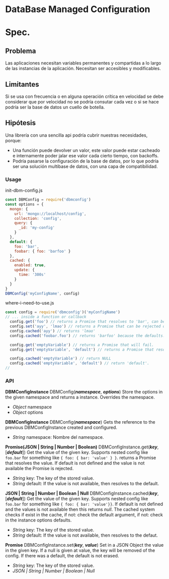 DataBase Managed Configuration
=============================
# Spec.
## Problema
Las aplicaciones necesitan variables permanentes y compartidas a lo largo de las
instancias de la aplicación.
Necesitan ser accesibles y modificables.

## Limitantes
Si se usa con frecuencia o en alguna operación crítica en velocidad se debe
considerar que por velocidad no se podría consutar cada vez o si se hace podría
ser la base de datos un cuello de botella.

## Hipótesis
Una librería con una sencilla api podría cubrir nuestras necesidades, porque:
- Una función puede devolver un valor, este valor puede estar cacheado e
internamente poder jalar ese valor cada cierto tiempo, con backoffs.
- Podría pasarse la configuración de la base de datos, por lo que podría ser una
solución multibase de datos, con una capa de compatibilidad.

### Usage
init-dbm-config.js
``` javascript
const DBMConfig = require('dbmconfig')
const options = {
  mongo: {
    url: 'mongo://localhost/config',
    collection: 'config',
    query: {
      _id: 'my-config'
    }
  },
  default: {
    foo: 'bar',
    foobar: { foo: 'barfoo' }
  },
  cached: {
    enabled: true,
    update: {
      time: '300s'
    }
  }
}
DBMConfig('myConfigName', config)
```
where-i-need-to-use.js
``` javascript
const config = require('dbmconfig')('myConfigName')
// ... inside a function or callback
  config.get('foo') // returns a Promise that resolves to 'bar', can be rejected on error.
  config.set('ayy', 'lmao') // returns a Promise that can be rejected on error.
  config.cached('ayy') // returns 'lmao'
  config.cached('foobar.foo') // returns 'barfoo' because the defaults.

  config.get('emptyVariable') // returns a Promise that will fail.
  config.get('emptyVariable', 'default') // returns a Promise that resolves to 'default'

  config.cached('emptyVariable') // return NULL
  config.cached('emptyVariable', 'default') // return 'default'.
//
```


### API
__DBMConfigInstance__ DBMConfig(___namespace___, ___options___)
Store the options in the given namespace and returns a instance. Overrides the namespace.
- _Object_ namespace
- _Object_ options

__DBMConfigInstance__ DBMConfig(___namespace___)
Gets the reference to the previous DBMConfigInstance created and configured.
- _String_ namespace: Nombre del namespace.

__Promise(JSON | String | Number | Boolean)__ DBMConfigInstance.get(___key___, [___default___])
Get the value of the given key. Supports nested config like `foo.bar` for something like `{ foo: { bar: 'value' } }`. returns a Promise that resolves the value. If default is not defined and the value is not available the Promise is rejected.
- _String_ key: The key of the stored value.
- _String_ default: If the value is not available, then resolves to the default.

__JSON | String | Number | Boolean | Null__ DBMConfigInstance.cached(___key___, [___default___])
Get the value of the given key. Supports nested config like `foo.bar` for something like `{ foo: { bar: 'value'}}`. If default is not defined and the values is not available then this returns _null_. The cached system checks if exist in the cache, if not: check the default argument, if not: check in the instance options defaults.
- _String_ key: The key of the stored value.
- _String_ default: If the value is not available, then resolves to the defaut.

__Promise__ DBMConfigInstance.set(___key___, ___value___)
Set in a JSON Object the value in the given key. If a null is given at value, the key will be removed of the config. If there was a default, the default is not erased.
- _String_ key: The key of the stored value.
- _JSON | String | Number | Boolean | Null_
